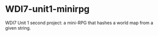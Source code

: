 # WDI7-unit1-minirpg

WDI7 Unit 1 second project: a mini-RPG that hashes a world map from a given string.
